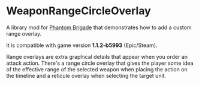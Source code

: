 # WeaponRangeCircleOverlay

A library mod for [Phantom Brigade](https://braceyourselfgames.com/phantom-brigade/) that demonstrates how to add a custom range overlay.

It is compatible with game version **1.1.2-b5993** (Epic/Steam).

Range overlays are extra graphical details that appear when you order an attack action. There's a range circle overlay that gives the player some idea of the effective range of the selected weapon when placing the action on the timeline and a reticule overlay when selecting the target unit.

<!-- video controls src="">
  <p>Range circle and reticule overlays when placing an attack action.</p>
</video>

Hovering over an attack action or dragging the action will cause the reticule overlay to appear but not the range circle. This mod makes the range circle overlay appear on drag in addition to the reticule overlay so that it looks exactly like when the attack action is first placed.

<!-- video controls src="">
  <p>Range circle and reticule overlays when dragging an attack action with this mod enabled.</p>
</video>

I chose to show the range circle overlay because it's built-in and thus keeps the code short for demonstration purposes. However, you could add your own custom overlay instead. In fact, you can stack up a number of custom overlays.

The key to showing your own custom overlays is the list of `rangeLink` instances in the `WorldUICombat` class. Each overlay is keyed by a unique ID and it's best to use small negative numbers to avoid potentional collisions with IDs that the game uses.
